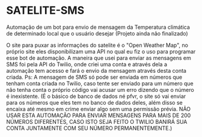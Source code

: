 # SATELITE-SMS
Automação de um bot para envio de mensagem da Temperatura climática de determinado local que o usuário desejar (Projeto ainda não finalizado)

O site para puxar as informações do satelite é o "Open Weather Map", no próprio site eles disponibilizam uma API no qual eu fiz o uso para programar esse bot de automação.
A maneira que usei para enviar as mensagens em SMS foi pela API do Twilio, onde criei uma conta e através dela a automação tem acesso e fará o envio da mensagem através desta conta criada.
Ps: A mensagem de SMS só pode ser enviada em números que tenham conta criada no Twilio, caso tente ser enviado para um número que não tenha conta o próprio código vai acusar um erro dizendo que o número é inexistente. (É o básico de banco de dados né pfvr, o site só vai enviar para os números que eles tem no banco de dados deles, além disso se encaixa até mesmo em crime enviar algo sem uma permissão prévia. NÃO USAR ESTA AUTOMAÇÃO PARA ENVIAR MENSAGENS PARA MAIS DE 200 NÚMEROS DIFERENTES, CASO ISTO SEJA FEITO O TWILIO BANIRÁ SUA CONTA JUNTAMENTE COM SEU NÚMERO PERMANENTEMENTE.)
